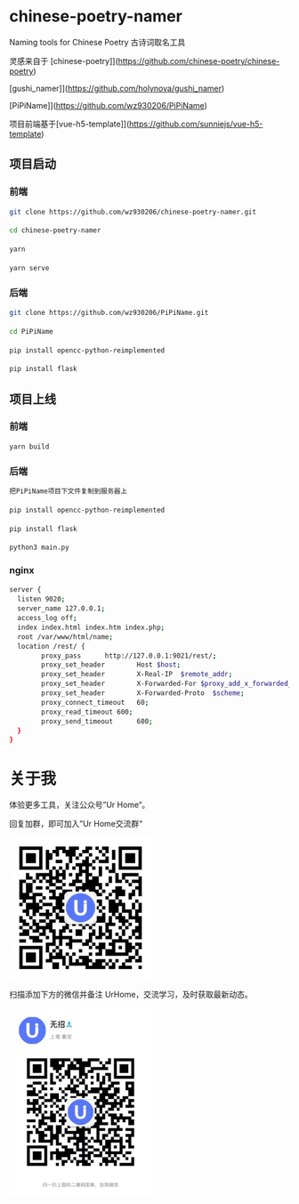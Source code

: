 <!--
 * @Author: your name
 * @Date: 2021-09-28 16:40:38
 * @LastEditTime: 2021-10-13 14:37:49
 * @LastEditors: your name
 * @Description: In User Settings Edit
 * @FilePath: \chinese-poetry-namer\README.md
-->
# chinese-poetry-namer
Naming tools for Chinese Poetry
古诗词取名工具

灵感来自于
[chinese-poetry]](https://github.com/chinese-poetry/chinese-poetry)

[gushi_namer]](https://github.com/holynova/gushi_namer)

[PiPiName]](https://github.com/wz930206/PiPiName)

项目前端基于[vue-h5-template]](https://github.com/sunniejs/vue-h5-template)

## 项目启动

### 前端

```bash
git clone https://github.com/wz930206/chinese-poetry-namer.git

cd chinese-poetry-namer

yarn

yarn serve
```
### 后端

```bash
git clone https://github.com/wz930206/PiPiName.git

cd PiPiName

pip install opencc-python-reimplemented

pip install flask
```
## 项目上线

### 前端

```bash
yarn build
```

### 后端

```bash
把PiPiName项目下文件复制到服务器上

pip install opencc-python-reimplemented

pip install flask

python3 main.py 
```

### nginx

```bash
server {
  listen 9020;
  server_name 127.0.0.1;
  access_log off;
  index index.html index.htm index.php;
  root /var/www/html/name;
  location /rest/ {
        proxy_pass      http://127.0.0.1:9021/rest/;
        proxy_set_header        Host $host;
        proxy_set_header        X-Real-IP  $remote_addr;
        proxy_set_header        X-Forwarded-For $proxy_add_x_forwarded_for;
        proxy_set_header        X-Forwarded-Proto  $scheme;
        proxy_connect_timeout   60;
        proxy_read_timeout 600;
        proxy_send_timeout      600;
  }
}
```

# 关于我

体验更多工具，关注公众号”Ur Home“。

回复加群，即可加入”Ur Home交流群“

 <p>
  <img src="./static/gzh_code.jpg" width="256" style="display:inline;">
</p>

扫描添加下方的微信并备注 UrHome，交流学习，及时获取最新动态。

<p>
  <img src="./static/wx_code.jpg" width="256" style="display:inline;">
</p>